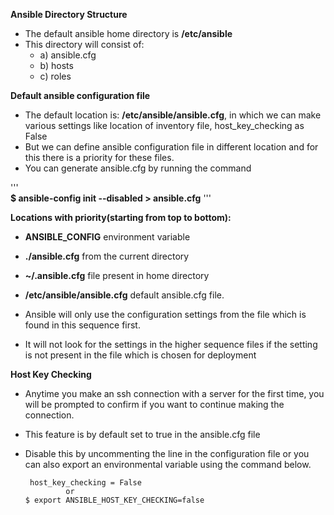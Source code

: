 **Ansible Directory Structure**

- The default ansible home directory is **/etc/ansible**
- This directory will consist of:
  - a) ansible.cfg
  - b) hosts
  - c) roles

**Default ansible configuration file**
- The default location is: **/etc/ansible/ansible.cfg**,
 in which we can make various settings like location of inventory file, host_key_checking as False
- But we can define ansible configuration file in different location
and for this there is a priority for these files.
- You can generate ansible.cfg by running the command

'''    
  **$ ansible-config init --disabled > ansible.cfg**
'''

**Locations with priority(starting from top to bottom):** 
- **ANSIBLE_CONFIG** environment variable  
- **./ansible.cfg** from the current directory 
- **~/.ansible.cfg** file present in home directory 
- **/etc/ansible/ansible.cfg** default ansible.cfg file.

- Ansible will only use the configuration settings from the file which is found in this sequence first.
- It will not look for the settings in the higher sequence files if the setting is not present in the file which is chosen for deployment

**Host Key Checking**

- Anytime you make an ssh connection with a server for the first time, you will be prompted to confirm if you want to continue making the connection.
- This feature is by default set to true in the ansible.cfg file
- Disable this by uncommenting the line in the configuration file or you can also export an environmental variable using the command below.

       host_key_checking = False
               or
      $ export ANSIBLE_HOST_KEY_CHECKING=false
